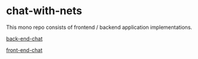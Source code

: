 # chat-with-nets
This mono repo consists of frontend / backend application implementations.

[back-end-chat](https://github.com/vijaimp/chat-with-nets/blob/master/back-end-chat/README.md)

[front-end-chat](https://github.com/vijaimp/chat-with-nets/blob/master/front-end-chat/README.md)
